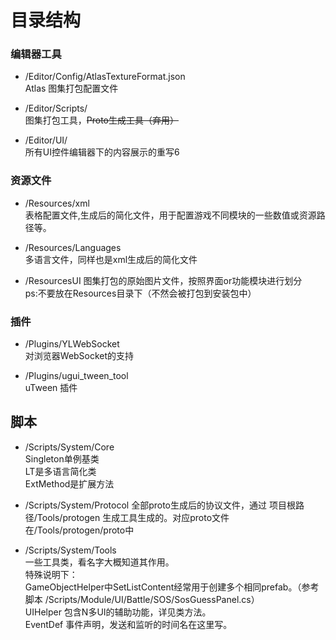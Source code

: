 # 目录结构  


### 编辑器工具
*  /Editor/Config/AtlasTextureFormat.json  
Atlas 图集打包配置文件  

*  /Editor/Scripts/  
图集打包工具，~~Proto生成工具（弃用）~~  

*  /Editor/UI/  
所有UI控件编辑器下的内容展示的重写6


### 资源文件  
*  /Resources/xml  
表格配置文件,生成后的简化文件，用于配置游戏不同模块的一些数值或资源路径等。

*  /Resources/Languages  
多语言文件，同样也是xml生成后的简化文件

*  /ResourcesUI
图集打包的原始图片文件，按照界面or功能模块进行划分  
ps:不要放在Resources目录下（不然会被打包到安装包中）



### 插件  
*  /Plugins/YLWebSocket  
对浏览器WebSocket的支持  

*  /Plugins/ugui_tween_tool  
uTween 插件

## 脚本
*  /Scripts/System/Core  
Singleton单例基类  
LT是多语言简化类  
ExtMethod是扩展方法  

*  /Scripts/System/Protocol
全部proto生成后的协议文件，通过 项目根路径/Tools/protogen 生成工具生成的。对应proto文件在/Tools/protogen/proto中

* /Scripts/System/Tools  
一些工具类，看名字大概知道其作用。  
特殊说明下：  
GameObjectHelper中SetListContent经常用于创建多个相同prefab。（参考脚本 /Scripts/Module/UI/Battle/SOS/SosGuessPanel.cs）  
UIHelper 包含N多UI的辅助功能，详见类方法。  
EventDef 事件声明，发送和监听的时间名在这里写。

